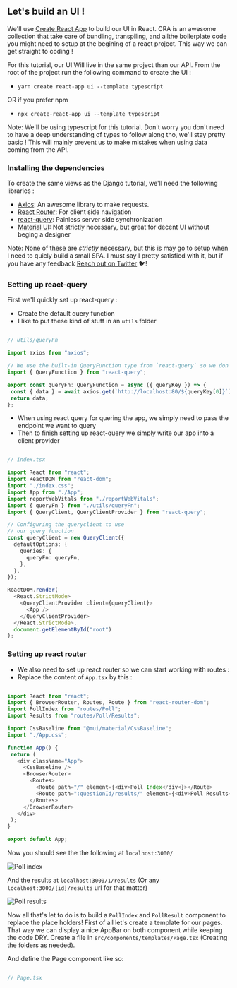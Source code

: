 
## Let's build an UI ! 

We'll use [Create React App](https://reactjs.org/docs/create-a-new-react-app.html) to build our UI in React. CRA is an awesome collection that take care of bundling, transpiling, and allthe boilerplate code you might need to setup at the begining of a react project. This way we can get straight to coding ! 

For this tutorial, our UI Will live in the same project than our API. From the root of the project run the following command to create the UI : 

 - `yarn create react-app ui --template typescript`

 OR if you prefer npm

 - `npx create-react-app ui --template typescript`

Note: We'll be using typescript for this tutorial. Don't worry you don't need to have a deep understanding of types to follow along tho, we'll stay pretty basic ! This will mainly prevent us to make mistakes when using data coming from the API.

### Installing the dependencies

To create the same views as the Django tutorial, we'll need the following libraries : 
 - [Axios](https://github.com/axios/axios): An awesome library to make requests. 
 - [React Router](https://reactrouter.com/): For client side navigation
 - [react-query](https://mui.com/): Painless server side synchronization
 - [Material UI](https://mui.com/components/lists/): Not strictly necessary, but great for decent UI without beging a designer

Note: None of these are *strictly* necessary, but this is may go to setup when I need to quicly build a small SPA. I must say I pretty satisfied with it, but if you have any feedback [Reach out on Twitter](https://twitter.com/home) 🐦! 


### Setting up react-query

First we'll quickly set up react-query : 

 - Create the default query function
 - I like to put these kind of stuff in an `utils` folder

 ```typescript

// utils/queryFn

import axios from "axios";

// We use the built-in QueryFunction type from `react-query` so we don't have to set it up oursevle
import { QueryFunction } from "react-query";

export const queryFn: QueryFunction = async ({ queryKey }) => {
  const { data } = await axios.get(`http://localhost:80/${queryKey[0]}`);
  return data;
};

 ```
 - When using react query for quering the app, we simply need to pass the endpoint we want to query
 - Then to finish setting up react-query we simply write our app into a client provider

```typescript

// index.tsx

import React from "react";
import ReactDOM from "react-dom";
import "./index.css";
import App from "./App";
import reportWebVitals from "./reportWebVitals";
import { queryFn } from "./utils/queryFn";
import { QueryClient, QueryClientProvider } from "react-query";

// Configuring the queryclient to use
// our query function
const queryClient = new QueryClient({
  defaultOptions: {
    queries: {
      queryFn: queryFn,
    },
  },
});

ReactDOM.render(
  <React.StrictMode>
    <QueryClientProvider client={queryClient}>
      <App />
    </QueryClientProvider>
  </React.StrictMode>,
  document.getElementById("root")
);

```

### Setting up react router

 - We also need to set up react router so we can start working with routes :
 - Replace the content of `App.tsx` by this :


 ```typescript

import React from "react";
import { BrowserRouter, Routes, Route } from "react-router-dom";
import PollIndex from "routes/Poll";
import Results from "routes/Poll/Results";

import CssBaseline from "@mui/material/CssBaseline";
import "./App.css";

function App() {
  return (
    <div className="App">
      <CssBaseline />
      <BrowserRouter>
        <Routes>
          <Route path="/" element={<div>Poll Index</div<}></Route>
          <Route path=":questionId/results/" element={<div>Poll Results</div<} />
        </Routes>
      </BrowserRouter>
    </div>
  );
}

export default App;
 ```


Now you should see the the following at `localhost:3000/`

![Poll index ](https://cdn.hashnode.com/res/hashnode/image/upload/v1637492732745/TKHnqx8R9.png?auto=compress)


And the results at `localhost:3000/1/results` (Or any `localhost:3000/{id}/results` url for that matter)

![Poll results](https://cdn.hashnode.com/res/hashnode/image/upload/v1637492803037/Yrouprs2h.png?auto=compress)


Now all that's let to do is to build a `PollIndex` and `PollResult` component to replace the place holders! First of all let's create a template for our pages. That 
way we can display a nice AppBar on both component while keeping the code DRY. Create a file in `src/components/templates/Page.tsx` (Creating the folders as needed).

And define the Page component like so: 


```typescript

// Page.tsx



```

 
